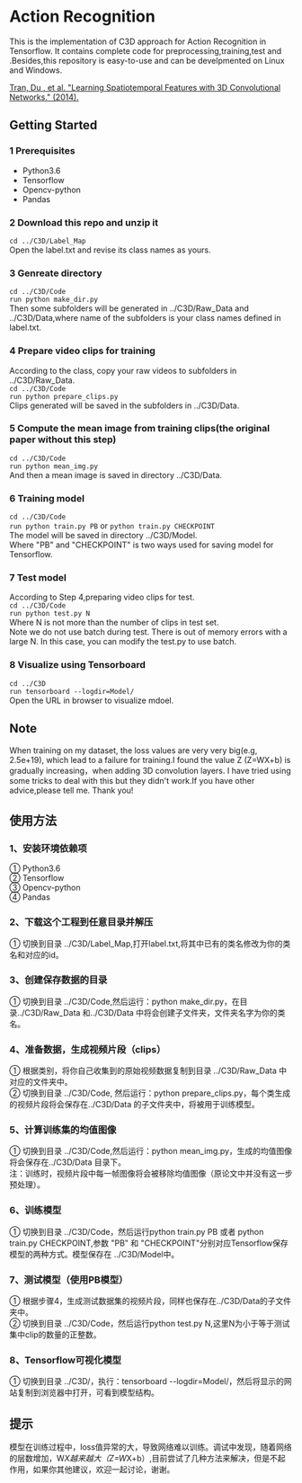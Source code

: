 # Action Recognition
This is the implementation of C3D approach for Action Recognition in Tensorflow. It contains complete code for preprocessing,training,test and .Besides,this repository is easy-to-use and can be develpmented on Linux and Windows.  

[Tran, Du , et al. "Learning Spatiotemporal Features with 3D Convolutional Networks." (2014).](https://arxiv.org/abs/1412.0767)

## Getting Started
### 1 Prerequisites  
* Python3.6  
* Tensorflow  
* Opencv-python  
* Pandas  

### 2 Download this repo and unzip it  
`cd ../C3D/Label_Map`  
Open the label.txt and revise its class names as yours.  

### 3 Genreate directory  
`cd ../C3D/Code`  
`run python make_dir.py`  
Then some subfolders will be generated in ../C3D/Raw_Data and ../C3D/Data,where name of the subfolders is your class names defined in label.txt.  

### 4 Prepare video clips for training  
According to the class, copy your raw videos to subfolders in ../C3D/Raw_Data.  
`cd ../C3D/Code`  
`run python prepare_clips.py`  
Clips generated will be saved in the subfolders in ../C3D/Data.  

### 5 Compute the mean image from training clips(the original paper without this step)  
`cd ../C3D/Code`  
`run python mean_img.py`    
And then a mean image is saved in directory ../C3D/Data.  

### 6 Training model  
`cd ../C3D/Code`  
`run python train.py PB` or `python train.py CHECKPOINT`  
The model will be saved in directory ../C3D/Model.  
Where "PB" and "CHECKPOINT" is two ways used for saving model for Tensorflow.  
 
### 7 Test model  
According to Step 4,preparing video clips for test.  
`cd ../C3D/Code`  
`run python test.py N`  
Where N is not more than the number of clips in test set.  
Note we do not use batch during test. There is out of memory errors with a large N. In this case, you can modify the test.py to use batch.    

### 8 Visualize using Tensorboard  
`cd ../C3D`  
`run tensorboard --logdir=Model/`   
Open the URL in browser to visualize mdoel.  

## Note  
When training on my dataset, the loss values are very very big(e.g, 2.5e+19), which lead to a failure for training.I found the value Z (Z=WX+b) is gradually increasing，when adding 3D convolution layers. I have tried using some tricks to deal with this but they didn't work.If you have other advice,please tell me. Thank you!  


## 使用方法  

### 1、安装环境依赖项  
 ① Python3.6  
 ② Tensorflow  
 ③ Opencv-python  
 ④ Pandas  

### 2、下载这个工程到任意目录并解压  
① 切换到目录 ../C3D/Label_Map,打开label.txt,将其中已有的类名修改为你的类名和对应的id。  

### 3、创建保存数据的目录  
① 切换到目录 ../C3D/Code,然后运行：python make_dir.py，在目录../C3D/Raw_Data 和../C3D/Data 中将会创建子文件夹，文件夹名字为你的类名。  

### 4、准备数据，生成视频片段（clips）  
① 根据类别，将你自己收集到的原始视频数据复制到目录 ../C3D/Raw_Data 中对应的文件夹中。  
② 切换到目录 ../C3D/Code, 然后运行：python prepare_clips.py，每个类生成的视频片段将会保存在../C3D/Data 的子文件夹中，将被用于训练模型。  

### 5、计算训练集的均值图像  
① 切换到目录 ../C3D/Code,然后运行：python mean_img.py，生成的均值图像将会保存在../C3D/Data 目录下。  
注：训练时，视频片段中每一帧图像将会被移除均值图像（原论文中并没有这一步预处理）。  

### 6、训练模型  
① 切换到目录 ../C3D/Code，然后运行python train.py PB 或者 python train.py CHECKPOINT,参数 "PB" 和 "CHECKPOINT"分别对应Tensorflow保存模型的两种方式。模型保存在 ../C3D/Model中。  

### 7、测试模型（使用PB模型）  
① 根据步骤4，生成测试数据集的视频片段，同样也保存在../C3D/Data的子文件夹中。  
② 切换到目录 ../C3D/Code，然后运行python test.py N,这里N为小于等于测试集中clip的数量的正整数。  

### 8、Tensorflow可视化模型  
① 切换到目录 ../C3D/，执行：tensorboard --logdir=Model/，然后将显示的网站复制到浏览器中打开，可看到模型结构。  

## 提示  
模型在训练过程中，loss值异常的大，导致网络难以训练。调试中发现，随着网络的层数增加，W*X越来越大（Z=W*X+b）,目前尝试了几种方法来解决，但是不起作用，如果你其他建议，欢迎一起讨论，谢谢。  


